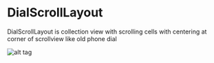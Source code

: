 # DialScrollLayout
DialScrollLayout is collection view with scrolling cells with centering at corner of scrollview like old phone dial




![alt tag](https://github.com/varunmehta77/DialScrollLayout/blob/master/DialLayout.gif)

